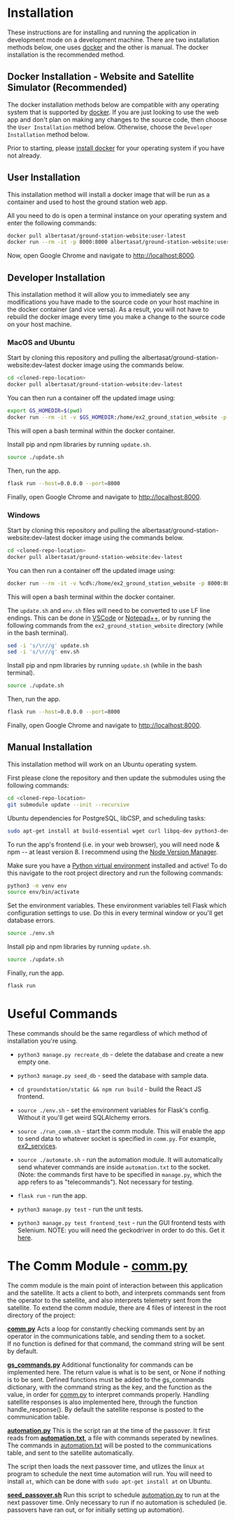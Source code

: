 # Installation
These instructions are for installing and running the application in development mode on a development machine. There are two installation methods below, one uses [docker](https://www.docker.com/) and the other is manual. The docker installation is the recommended method.

## Docker Installation - Website and Satellite Simulator (Recommended)
The docker installation methods below are compatible with any operating system that is supported by [docker](https://www.docker.com/). If you are just looking to use the web app and don't plan on making any changes to the source code, then choose the `User Installation` method below. Otherwise, choose the `Developer Installation` method below. 

Prior to starting, please [install docker](https://www.docker.com/get-started) for your operating system if you have not already.

## User Installation
This installation method will install a docker image that will be run as a container and used to host the ground station web app.

All you need to do is open a terminal instance on your operating system and enter the following commands:

```bash
docker pull albertasat/ground-station-website:user-latest
docker run --rm -it -p 8000:8000 albertasat/ground-station-website:user-latest
```

Now, open Google Chrome and navigate to [http://localhost:8000](http://localhost:8000).

## Developer Installation
This installation method it will allow you to immediately see any modifications you have made to the source code on your host machine in the docker container (and vice versa). As a result, you will not have to rebuild the docker image every time you make a change to the source code on your host machine. 

### MacOS and Ubuntu

Start by cloning this repository and pulling the albertasat/ground-station-website:dev-latest docker image using the commands below.

```bash
cd <cloned-repo-location>
docker pull albertasat/ground-station-website:dev-latest
```

You can then run a container off the updated image using:

```bash
export GS_HOMEDIR=$(pwd)
docker run --rm -it -v $GS_HOMEDIR:/home/ex2_ground_station_website -p 8000:8000 albertasat/ground-station-website:dev-latest
```

This will open a bash terminal within the docker container.

Install pip and npm libraries by running `update.sh`.

```bash
source ./update.sh
```

Then, run the app.

```bash
flask run --host=0.0.0.0 --port=8000
```

Finally, open Google Chrome and navigate to [http://localhost:8000](http://localhost:8000).

### Windows

Start by cloning this repository and pulling the albertasat/ground-station-website:dev-latest docker image using the commands below.

```bash
cd <cloned-repo-location>
docker pull albertasat/ground-station-website:dev-latest
```

You can then run a container off the updated image using:

```bash
docker run --rm -it -v %cd%:/home/ex2_ground_station_website -p 8000:8000 albertasat/ground-station-website:dev-latest
```

This will open a bash terminal within the docker container.

The `update.sh` and `env.sh` files will need to be converted to use LF line endings. This can be done in [VSCode](https://qvault.io/clean-code/line-breaks-vs-code-lf-vs-crlf/) or [Notepad++](http://www.sql313.com/index.php/43-main-blogs/maincat-dba/62-using-notepad-to-change-end-of-line-characters), or by running the following commands from the `ex2_ground_station_website` directory (while in the bash terminal).

```bash
sed -i 's/\r//g' update.sh
sed -i 's/\r//g' env.sh
```

Install pip and npm libraries by running `update.sh` (while in the bash terminal).

```bash
source ./update.sh
```

Then, run the app.

```bash
flask run --host=0.0.0.0 --port=8000
```

Finally, open Google Chrome and navigate to [http://localhost:8000](http://localhost:8000).


## Manual Installation
This installation method will work on an Ubuntu operating system.

First please clone the repository and then update the submodules using the following commands:

```bash
cd <cloned-repo-location>
git submodule update --init --recursive
```

Ubuntu dependencies for PostgreSQL, libCSP, and scheduling tasks:

```bash
sudo apt-get install at build-essential wget curl libpq-dev python3-dev gcc-multilib g++-multilib libsocketcan-dev
```

To run the app's frontend (i.e. in your web browser), you will need node & npm -- at least version 8. I recommend using the [Node Version Manager](https://github.com/nvm-sh/nvm). 

Make sure you have a [Python virtual environment](https://docs.python.org/3/tutorial/venv.html) installed and active! To do this navigate to the root project directory and run the following commands:

```bash
python3 -m venv env
source env/bin/activate
```

Set the environment variables. These environment variables tell Flask which configuration settings to use. Do this in every terminal window or you'll get database errors.

```bash
source ./env.sh
```

Install pip and npm libraries by running `update.sh`.

```bash
source ./update.sh
```  

Finally, run the app.

```bash
flask run
```

# Useful Commands

These commands should be the same regardless of which method of installation you're using.

* `python3 manage.py recreate_db` - delete the database and create a new empty one.

* `python3 manage.py seed_db` - seed the database with sample data.

* `cd groundstation/static && npm run build` - build the React JS frontend.

* `source ./env.sh` - set the environment variables for Flask's config. Without it you'll get weird SQLAlchemy errors.

* `source ./run_comm.sh` - start the comm module. This will enable the app to send data to whatever socket is specified in `comm.py`. For example, [ex2_services](https://github.com/AlbertaSat/ex2_services).

* `source ./automate.sh` - run the automation module. It will automatically send whatever commands are inside `automation.txt` to the socket. (Note: the commands first have to be specified in `manage.py`, which the app refers to as "telecommands"). Not necessary for testing.

* `flask run` - run the app.

* `python3 manage.py test` - run the unit tests.

* `python3 manage.py test frontend_test` - run the GUI frontend tests with Selenium. NOTE: you will need the geckodriver in order to do this. Get it [here](https://github.com/mozilla/geckodriver/releases).

# The Comm Module - [comm.py](./comm.py)

The comm module is the main point of interaction between this application and the satellite. It acts a client to both, and interprets commands sent from the operator to the satellite, and also interprets telemetry sent from the satellite. To extend the comm module, there are 4 files of interest in the root directory of the project:

**[comm.py](./comm.py)**
Acts a loop for constantly checking commands sent by an operator in the communications table, and sending them to a socket.  
If no function is defined for that command, the command string will be sent by default.

**[gs_commands.py](./gs_commands.py)**
Additional functionality for commands can be implemented here. The return value is what is to be sent, or None if nothing is to be sent. Defined functions must be added to the gs_commands dictionary, with the command string as the key, and the function as the value, in order for [comm.py](./comm.py) to interpret commands properly.
Handling satellite responses is also implemented here, through the function handle_response(). By default the satellite response is posted to the communication table.

**[automation.py](./automation.py)**
This is the script ran at the time of the passover. It first reads from **[automation.txt](./automation.txt)**, a file with commands seperated by newlines. The commands in [automation.txt](./automation.txt) will be posted to the communications table, and sent to the satellite automatically.

The script then loads the next passover time, and utlizes the linux `at` program to schedule the next time automation will run. You will need to install `at`, which can be done with `sudo apt-get install at` on Ubuntu.

**[seed_passover.sh](./seed_passover.sh)**
Run this script to schedule [automation.py](./automation.py) to run at the next passover time. Only necessary to run if no automation is scheduled (ie. passovers have ran out, or for initially setting up automation).
